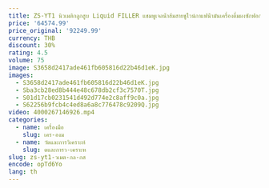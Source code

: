 ```yaml
---
title: ZS-YT1 นิวเมติกลูกสูบ Liquid FILLER แชมพูเจลน้ําส้มสายชูไวน์กาแฟน้ํามันเครื่องดื่มผงซักฟอกเครื่องบรรจุ
price: '64574.99'
price_original: '92249.99'
currency: THB
discount: 30%
rating: 4.5
volume: 75
image: S3658d2417ade461fb605816d22b46d1eK.jpg
images:
  - S3658d2417ade461fb605816d22b46d1eK.jpg
  - Sba3cb28ed8b444e48c678db2cf3c7570T.jpg
  - S01d17cb0231541d492d774e2c8aff9c0a.jpg
  - S62256b9fcb4c4ed8a6a8c776478c9209Q.jpg
video: 4000267146926.mp4
categories:
  - name: เครื่องมือ
    slug: เคร-องม
  - name: วัดและการวิเคราะห์
    slug: ดและการว-เคราะห
slug: zs-yt1-วเมต-กล-กส
encode: opTd6Yo
lang: th
---
```

  